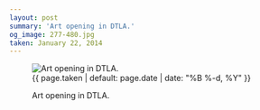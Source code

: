 ```yaml
---
layout: post
summary: 'Art opening in DTLA.'
og_image: 277-480.jpg
taken: January 22, 2014
---
```


<figure class="post" data-src="{{ site.assets_url }}/{{ page.og_image }}">
<img alt="Art opening in DTLA." sizes="(min-width: 700px) 50vw, calc(100vw - 2rem)" src="{{ site.assets_url }}/277-240.jpg" srcset="{{ site.assets_url }}/277-480.jpg 480w, {{ site.assets_url }}/277-360.jpg 360w, {{ site.assets_url }}/277-240.jpg 240w, {{ site.assets_url }}/277-120.jpg 120w"/>
<figcaption>
<time>{{ page.taken | default: page.date | date: "%B %-d, %Y" }}</time>
<p>Art opening in DTLA.</p>
</figcaption>
</figure>
